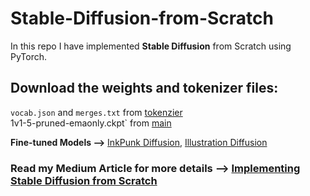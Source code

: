 # Stable-Diffusion-from-Scratch
In this repo I have implemented **Stable Diffusion** from Scratch using PyTorch.

## Download the weights and tokenizer files:
`vocab.json` and `merges.txt` from [tokenzier](https://huggingface.co/stable-diffusion-v1-5/stable-diffusion-v1-5/tree/main/tokenizer) <br>
1v1-5-pruned-emaonly.ckpt` from [main](https://huggingface.co/stable-diffusion-v1-5/stable-diffusion-v1-5/tree/main)

**Fine-tuned Models -->** [InkPunk Diffusion](https://huggingface.co/Envvi/Inkpunk-Diffusion), [Illustration Diffusion](https://huggingface.co/ogkalu/Illustration-Diffusion)

### Read my Medium Article for more details --> [Implementing Stable Diffusion from Scratch]()
